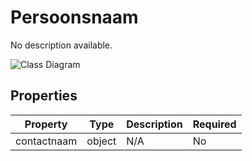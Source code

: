 # Persoonsnaam

No description available.

![Class Diagram](https://github.com/CommonGateway/CustomerInteractionBundle/blob/Proxy-in-subobject/docs/schema/klant.persoon.svg)

## Properties

| Property | Type | Description | Required |
|----------|------|-------------|----------|
| contactnaam | object | N/A | No |
